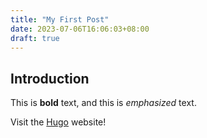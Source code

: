 ```yaml
---
title: "My First Post"
date: 2023-07-06T16:06:03+08:00
draft: true
---
```


## Introduction

This is **bold** text, and this is *emphasized* text.

Visit the [Hugo](https://gohugo.io) website!
